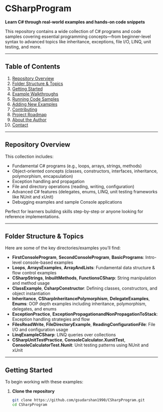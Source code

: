 # CSharpProgram

**Learn C# through real-world examples and hands-on code snippets**

This repository contains a wide collection of C# programs and code samples covering essential programming concepts—from beginner-level syntax to advanced topics like inheritance, exceptions, file I/O, LINQ, unit testing, and more.

---

##  Table of Contents

1. [Repository Overview](#repository-overview)  
2. [Folder Structure & Topics](#folder-structure--topics)  
3. [Getting Started](#getting-started)  
4. [Example Walkthroughs](#example-walkthroughs)  
5. [Running Code Samples](#running-code-samples)  
6. [Adding New Examples](#adding-new-examples)  
7. [Contributing](#contributing)  
8. [Project Roadmap](#project-roadmap)  
9. [About the Author](#about-the-author)  
10. [Contact](#contact)  

---

## Repository Overview

This collection includes:

- Fundamental C# programs (e.g., loops, arrays, strings, methods)  
- Object-oriented concepts (classes, constructors, interfaces, inheritance, polymorphism, encapsulation)  
- Exception handling and propagation  
- File and directory operations (reading, writing, configuration)  
- Advanced C# features (delegates, enums, LINQ, unit testing frameworks like NUnit and xUnit)  
- Debugging examples and sample Console applications

Perfect for learners building skills step-by-step or anyone looking for reference implementations.

---

## Folder Structure & Topics

Here are some of the key directories/examples you’ll find:

- **FirstConsoleProgram**, **SecondConsoleProgram**, **BasicPrograms**: Intro-level console-based examples  
- **Loops**, **ArraysExamples**, **ArrayAndLists**: Fundamental data structure & flow control examples  
- **CSharpStrings**, **InbuiltMethods**, **FunctionsCSharp**: String manipulation and method usage  
- **ClassExample**, **CsharpConstructor**: Defining classes, constructors, and object instantiation  
- **Inheritance**, **CSharpInheritancePolymorphism**, **DelegateExamples**, **Enums**: OOP depth examples including inheritance, polymorphism, delegates, and enums  
- **ExceptionPractice**, **ExceptionPropagationandNonPropagationToStack**: Exception handling strategies and flow  
- **FilesReadWrite**, **FileDirectoryExample**, **ReadingConfigurationFile**: File I/O and configuration usage  
- **LinqExampleCSharp**: LINQ queries over collections  
- **CSharpUnitTestPractice**, **ConsoleCalculator.XunitTest**, **ConsoleCalculatorTest.Nunit**: Unit testing patterns using NUnit and xUnit

---

## Getting Started

To begin working with these examples:

1. **Clone the repository**  
   ```bash
   git clone https://github.com/gsudarshan1990/CSharpProgram.git
   cd CSharpProgram
